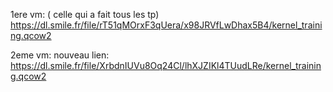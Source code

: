 1ere vm: ( celle qui a fait tous les tp)
    https://dl.smile.fr/file/rT51qMOrxF3qUera/x98JRVfLwDhax5B4/kernel_training.qcow2

2eme vm:
    nouveau lien: https://dl.smile.fr/file/XrbdnIUVu8Oq24Cl/lhXJZIKl4TUudLRe/kernel_training.qcow2